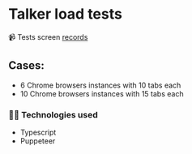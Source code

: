 # Talker load tests

📹 Tests screen [records](https://www.youtube.com/playlist?list=PLbPW3ulV3fnGLU7-cFsN3fwK1xkY-FFEq)

## Cases:
- 6 Chrome browsers instances with 10 tabs each
- 10 Chrome browsers instances with 15 tabs each

### :technologist: Technologies used
- Typescript
- Puppeteer

